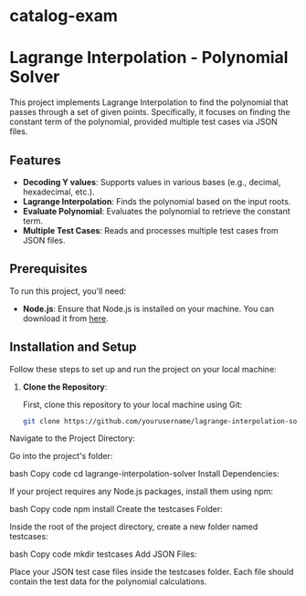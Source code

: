 # catalog-exam

# Lagrange Interpolation - Polynomial Solver

This project implements Lagrange Interpolation to find the polynomial that passes through a set of given points. Specifically, it focuses on finding the constant term of the polynomial, provided multiple test cases via JSON files.

## Features

- **Decoding Y values**: Supports values in various bases (e.g., decimal, hexadecimal, etc.).
- **Lagrange Interpolation**: Finds the polynomial based on the input roots.
- **Evaluate Polynomial**: Evaluates the polynomial to retrieve the constant term.
- **Multiple Test Cases**: Reads and processes multiple test cases from JSON files.

## Prerequisites

To run this project, you'll need:

- **Node.js**: Ensure that Node.js is installed on your machine. You can download it from [here](https://nodejs.org/).

## Installation and Setup

Follow these steps to set up and run the project on your local machine:

1. **Clone the Repository**:
   
   First, clone this repository to your local machine using Git:

   ```bash
   git clone https://github.com/yourusername/lagrange-interpolation-solver.git
Navigate to the Project Directory:

Go into the project's folder:

bash
Copy code
cd lagrange-interpolation-solver
Install Dependencies:

If your project requires any Node.js packages, install them using npm:

bash
Copy code
npm install
Create the testcases Folder:

Inside the root of the project directory, create a new folder named testcases:

bash
Copy code
mkdir testcases
Add JSON Files:

Place your JSON test case files inside the testcases folder. Each file should contain the test data for the polynomial calculations.

